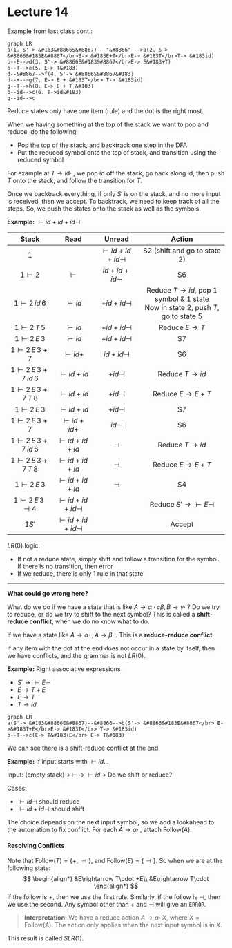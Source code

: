 # Lecture 14

Example from last class cont.:

```mermaid
graph LR
a(1. S'-> &#183&#8866S&#8867)-- "&#8866" -->b(2. S-> &#8866&#183E&#8867</br>E-> &#183E+T</br>E-> &#183T</br>T-> &#183id)
b--E-->d(3. S'-> &#8866E&#183&#8867</br>E-> E&#183+T)
b--T-->e(5. E-> T&#183)
d--&#8867-->f(4. S'-> &#8866S&#8867&#183)
d--+-->g(7. E-> E + &#183T</br> T-> &#183id)
g--T-->h(8. E-> E + T &#183)
b--id-->c(6. T->id&#183)
g--id-->c
```

Reduce states only have one item (rule) and the dot is the right most.

When we having something at the top of the stack we want to pop and reduce, do the following:

* Pop the top of the stack, and backtrack one step in the DFA
* Put the reduced symbol onto the top of stack, and transition using the reduced symbol

For example at $T\rightarrow \text{id}\cdot\;$, we pop $\text{id}$ off the stack, go back along $\text{id}$, then push $T$ onto the stack, and follow the transition for $T$.

Once we backtrack everything, if only $S'$ is on the stack, and no more input is received, then we accept. To backtrack, we need to keep track of all the steps. So, we push the states onto the stack as well as the symbols.

**Example:** $\vdash id+id+id\dashv$

|         **Stack**          |           Read            |         Unread          |                            Action                            |
| :------------------------: | :-----------------------: | :---------------------: | :----------------------------------------------------------: |
|             1              |                           | $\vdash id+id+id\dashv$ |                 S2 (shift and go to state 2)                 |
|        $1\vdash 2$         |         $\vdash$          |    $id+id+id\dashv$     |                              S6                              |
|    $1\vdash 2\, id\,6$     |        $\vdash id$        |     $+id+id\dashv$      | Reduce $T\rightarrow id$, pop 1 symbol & 1 state<br />Now in state 2, push $T$, go to state 5 |
|     $1\vdash 2\, T\,5$     |        $\vdash id$        |     $+id+id\dashv$      |                   Reduce $E\rightarrow T$                    |
|     $1\vdash 2\,E\,3$      |        $\vdash id$        |     $+id+id\dashv$      |                              S7                              |
|    $1\vdash 2\,E\,3+7$     |       $\vdash id +$       |      $id+id\dashv$      |                              S6                              |
| $1\vdash 2\,E\,3+7\,id\,6$ |     $\vdash id + id$      |       $+id\dashv$       |                   Reduce $T\rightarrow id$                   |
| $1\vdash 2\,E\,3+7\,T\,8$  |     $\vdash id + id$      |       $+id\dashv$       |                 Reduce $E\rightarrow E + T$                  |
|     $1\vdash 2\,E\,3$      |     $\vdash id + id$      |       $+id\dashv$       |                              S7                              |
|    $1\vdash 2\,E\,3+7$     |     $\vdash id + id+$     |       $id \dashv$       |                              S6                              |
| $1\vdash 2\,E\,3+7\,id\,6$ |    $\vdash id + id+id$    |        $\dashv$         |                   Reduce $T\rightarrow id$                   |
| $1\vdash 2\,E\,3+7\,T\,8$  |    $\vdash id + id+id$    |        $\dashv$         |                  Reduce $E\rightarrow E+T$                   |
|     $1\vdash 2\,E\,3$      |    $\vdash id + id+id$    |        $\dashv$         |                              S4                              |
|  $1\vdash 2\,E\,3\dashv4$  | $\vdash id + id+id\dashv$ |                         |            Reduce $S'\rightarrow \vdash E\dashv$             |
|           $1S'$            | $\vdash id + id+id\dashv$ |                         |                            Accept                            |

$LR(0)$ logic:

* If not a reduce state, simply shift and follow a transition for the symbol. If there is no transition, then error
* If we reduce, there is only 1 rule in that state

---

**What could go wrong here?**

What do we do if we have a state that is like $A\rightarrow \alpha \cdot c\beta, B\rightarrow \gamma\cdot\;$? Do we try to reduce, or do we try to shift to the next symbol? This is called a **shift-reduce conflict**, when we do no know what to do.

If we have a state like $A\rightarrow \alpha\cdot\;, A\rightarrow \beta\cdot\;$. This is a **reduce-reduce conflict**.

If any item with the dot at the end does not occur in a state by itself, then we have conflicts, and the grammar is not $LR(0)$.

**Example:** Right associative expressions

* $S'\rightarrow\vdash E \dashv$
* $E\rightarrow T+E$
* $E\rightarrow T$
* $T \rightarrow id$

```mermaid
graph LR
a(S'-> &#183&#8866E&#8867)--&#8866-->b(S'-> &#8866&#183E&#8867</br> E->&#183T+E</br>E-> &#183T</br> T-> &#183id)
b--T-->c(E-> T&#183+E</br> E-> T&#183)
```

We can see there is a shift-reduce conflict at the end.

**Example:** If input starts with $\vdash id \dots$

Input: (empty stack)$\rightarrow \;\vdash \;\rightarrow \;\vdash id\rightarrow$ Do we shift or reduce?

Cases:

* $\vdash id \dashv$ should reduce
* $\vdash id + id \dashv$ should shift

The choice depends on the next input symbol, so we add a lookahead to the automation to fix conflict. For each $A\rightarrow \alpha\cdot\;$, attach $\text{Follow}(A)$.

#### Resolving Conflicts

Note that $\text{Follow}(T)=\{+,\dashv\}$, and $\text{Follow}(E)=\{\dashv\}$. So when we are at the following state:
$$
\begin{align*}
&E\rightarrow T\cdot +E\\
&E\rightarrow T\cdot
\end{align*}
$$
If the follow is $+$, then we use the first rule. Similarly, if the follow is $\dashv$, then we use the second. Any symbol other than $+$ and $\dashv$ will give an `ERROR`.

> **Interpretation:** We have a reduce action $A\rightarrow \alpha\cdot\;X$, where $X=\text{Follow}(A)$. The action only applies when the next input symbol is in $X$. 

This result is called $SLR(1)$.